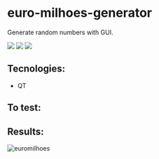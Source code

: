 # euro-milhoes-generator

Generate random numbers with GUI.

![](https://img.shields.io/github/languages/count/ivan-pinto/euro-milhoes-generator)
![](https://img.shields.io/github/repo-size/ivan-pinto/euro-milhoes-generator)
![](https://img.shields.io/github/license/ivan-pinto/euro-milhoes-generator)

## Tecnologies:

- QT

## To test:

## Results:

![euromilhoes](https://user-images.githubusercontent.com/63113730/130488854-c56e1135-143c-416b-9c85-c553bf2e0454.png)

